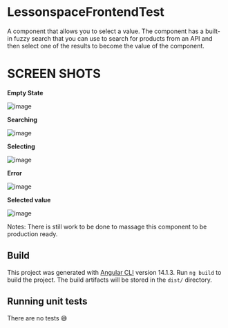 # LessonspaceFrontendTest

A component that allows you to select a value. The component has a built-in fuzzy search that you can use to search for products from an API and then select one of the results to become the value of the component.

# SCREEN SHOTS
 **Empty State**
 
![image](https://user-images.githubusercontent.com/1429201/205876385-a73e817d-06c6-4f93-821a-54280aaab068.png)


**Searching**

![image](https://user-images.githubusercontent.com/1429201/205876616-872c9152-1072-4690-b3a2-f46d68919552.png)



**Selecting**

![image](https://user-images.githubusercontent.com/1429201/205876702-4d3be6b6-5678-466f-885b-56448d2d66b3.png)



**Error**

![image](https://user-images.githubusercontent.com/1429201/205876969-2682d6c8-dfbf-4893-854c-a013a5c46980.png)


**Selected value**

![image](https://user-images.githubusercontent.com/1429201/205876838-bae87e34-4698-471d-a5ed-f1868170fd71.png)



Notes:
There is still work to be done to massage this component to be production ready.


## Build
This project was generated with [Angular CLI](https://github.com/angular/angular-cli) version 14.1.3.
Run `ng build` to build the project. The build artifacts will be stored in the `dist/` directory.

## Running unit tests

There are no tests 😅 

